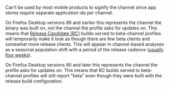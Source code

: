 Can't be used by most mobile products to signify the channel since app stores require separate application ids per channel.

On Firefox Desktop versions 89 and earlier this represents the channel the binary was built on,
not the channel the profile asks for updates on.
This means that
[Release Candidate (RC)](https://firefox-source-docs.mozilla.org/contributing/pocket-guide-shipping-firefox.html#rc)
builds served to beta-channel profiles will temporarily make it look as though there are few beta clients and somewhat more release clients.
This will appear in channel-based analyses as a seasonal population shift with a period of the release cadence
([usually four weeks](https://wiki.mozilla.org/RapidRelease/Calendar)).

On Firefox Desktop versions 90 and later this represents the channel the profile asks for updates on.
This means that RC builds served to beta-channel profiles will still report
"beta" even though they were built with the release build configuration.
